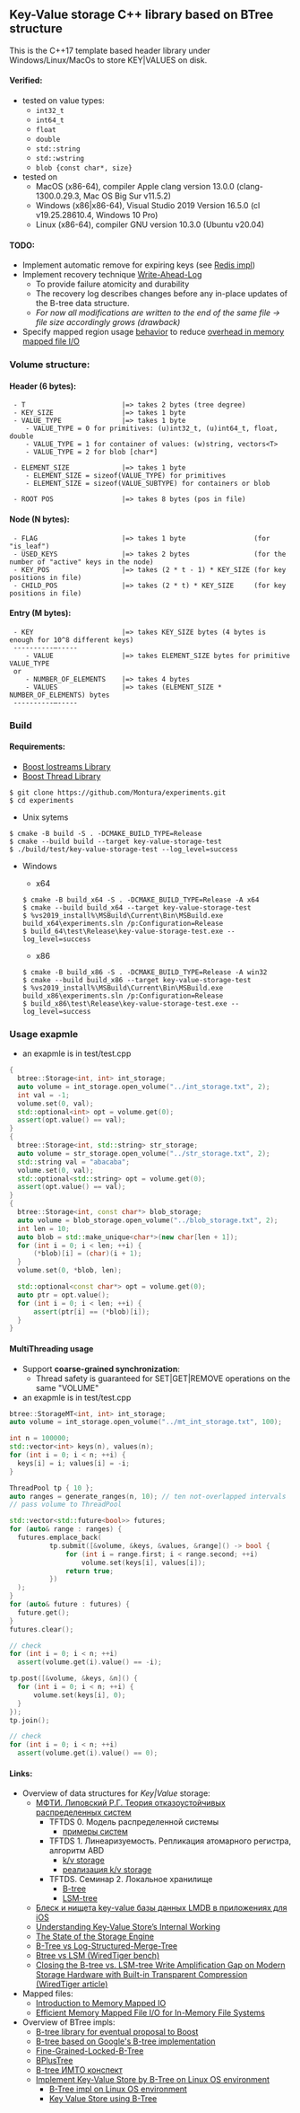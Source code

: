 ## Key-Value storage C++ library based on BTree structure

This is the C++17 template based header library under Windows/Linux/MacOs to store KEY|VALUES on disk.


#### Verified:
* tested on value types:
    *  `int32_t`
    *  `int64_t`
    *  `float`
    *  `double`
    *  `std::string`
    *  `std::wstring`
    *  `blob {const char*, size}`
* tested on 
    * MacOS (x86-64), compiler Apple clang version 13.0.0 (clang-1300.0.29.3, Mac OS Big Sur v11.5.2)
    * Windows (x86|x86-64), Visual Studio 2019 Version 16.5.0 (cl v19.25.28610.4, Windows 10 Pro)
    * Linux (x86-64), compiler GNU version 10.3.0 (Ubuntu v20.04)

#### TODO:
   * Implement automatic remove for expiring keys (see [Redis impl](https://github.com/redis/redis/blob/a92921da135e38eedd89138e15fe9fd1ffdd9b48/src/expire.c#L98))
   * Implement recovery technique [Write-Ahead-Log](https://people.eecs.berkeley.edu/~kubitron/cs262/handouts/papers/a1-graefe.pdf) 
      * To provide failure atomicity and durability
      * The recovery log describes changes before any in-place updates of the B-tree data structure.
      * *For now all modifications are written to the end of the same file -> file size accordingly grows (drawback)*
   * Specify mapped region usage [behavior](https://github.com/steinwurf/boost/blob/master/boost/interprocess/mapped_region.hpp#L199) to reduce [overhead in memory mapped file I/O](https://www.usenix.org/sites/default/files/conference/protected-files/hotstorage17_slides_choi.pdf)

### Volume structure:

 #### Header (6 bytes):
     - T                        |=> takes 2 bytes (tree degree)
     - KEY_SIZE                 |=> takes 1 byte
     - VALUE_TYPE               |=> takes 1 byte 
        - VALUE_TYPE = 0 for primitives: (u)int32_t, (u)int64_t, float, double
        - VALUE_TYPE = 1 for container of values: (w)string, vectors<T>
        - VALUE_TYPE = 2 for blob [char*]

     - ELEMENT_SIZE             |=> takes 1 byte 
        - ELEMENT_SIZE = sizeof(VALUE_TYPE) for primitives
        - ELEMENT_SIZE = sizeof(VALUE_SUBTYPE) for containers or blob
  
     - ROOT POS                 |=> takes 8 bytes (pos in file)

 #### Node (N bytes):
     - FLAG                     |=> takes 1 byte                 (for "is_leaf")
     - USED_KEYS                |=> takes 2 bytes                (for the number of "active" keys in the node)
     - KEY_POS                  |=> takes (2 * t - 1) * KEY_SIZE (for key positions in file)
     - CHILD_POS                |=> takes (2 * t) * KEY_SIZE     (for key positions in file)

 #### Entry (M bytes):
     - KEY                      |=> takes KEY_SIZE bytes (4 bytes is enough for 10^8 different keys)
     ----------–-----
        - VALUE                 |=> takes ELEMENT_SIZE bytes for primitive VALUE_TYPE
     or
        - NUMBER_OF_ELEMENTS    |=> takes 4 bytes
        - VALUES                |=> takes (ELEMENT_SIZE * NUMBER_OF_ELEMENTS) bytes
     ----------–-----

### Build

#### Requirements:
   - [Boost Iostreams Library](https://www.boost.org/doc/libs/1_76_0/libs/iostreams/doc/index.html)
   - [Boost Thread Library](https://www.boost.org/doc/libs/1_78_0/doc/html/thread.html)
```
$ git clone https://github.com/Montura/experiments.git
$ cd experiments
```

* Unix sytems
```
$ cmake -B build -S . -DCMAKE_BUILD_TYPE=Release
$ cmake --build build --target key-value-storage-test
$ ./build/test/key-value-storage-test --log_level=success
```

* Windows
   * x64 
   ```
   $ cmake -B build_x64 -S . -DCMAKE_BUILD_TYPE=Release -A x64
   $ cmake --build build_x64 --target key-value-storage-test
   $ %vs2019_install%\MSBuild\Current\Bin\MSBuild.exe build_x64\experiments.sln /p:Configuration=Release
   $ build_64\test\Release\key-value-storage-test.exe --log_level=success
   ```

   * x86 
   ```
   $ cmake -B build_x86 -S . -DCMAKE_BUILD_TYPE=Release -A win32
   $ cmake --build build_x86 --target key-value-storage-test
   $ %vs2019_install%\MSBuild\Current\Bin\MSBuild.exe build_x86\experiments.sln /p:Configuration=Release
   $ build_x86\test\Release\key-value-storage-test.exe --log_level=success
   ```

### Usage exapmle
* an exapmle is in test/test.cpp

```cpp
{
  btree::Storage<int, int> int_storage;
  auto volume = int_storage.open_volume("../int_storage.txt", 2);
  int val = -1;
  volume.set(0, val);
  std::optional<int> opt = volume.get(0);
  assert(opt.value() == val);
}
{
  btree::Storage<int, std::string> str_storage;
  auto volume = str_storage.open_volume("../str_storage.txt", 2);
  std::string val = "abacaba";
  volume.set(0, val);
  std::optional<std::string> opt = volume.get(0);
  assert(opt.value() == val);
}
{
  btree::Storage<int, const char*> blob_storage;
  auto volume = blob_storage.open_volume("../blob_storage.txt", 2);
  int len = 10;
  auto blob = std::make_unique<char*>(new char[len + 1]);
  for (int i = 0; i < len; ++i) {
      (*blob)[i] = (char)(i + 1);
  }
  volume.set(0, *blob, len);

  std::optional<const char*> opt = volume.get(0);
  auto ptr = opt.value();
  for (int i = 0; i < len; ++i) {
      assert(ptr[i] == (*blob)[i]);
  }
}
```

#### MultiThreading usage
* Support **coarse-grained synchronization**:
   * Thread safety is guaranteed for SET|GET|REMOVE operations on the same "VOLUME"
* an exapmle is in test/test.cpp
```cpp
btree::StorageMT<int, int> int_storage;
auto volume = int_storage.open_volume("../mt_int_storage.txt", 100);

int n = 100000;
std::vector<int> keys(n), values(n);
for (int i = 0; i < n; ++i) {
  keys[i] = i; values[i] = -i;
}

ThreadPool tp { 10 };
auto ranges = generate_ranges(n, 10); // ten not-overlapped intervals
// pass volume to ThreadPool

std::vector<std::future<bool>> futures;
for (auto& range : ranges) {
  futures.emplace_back(
          tp.submit([&volume, &keys, &values, &range]() -> bool {
              for (int i = range.first; i < range.second; ++i)
                  volume.set(keys[i], values[i]);
              return true;
          })
  );
}
for (auto& future : futures) {
  future.get();
}
futures.clear();

// check
for (int i = 0; i < n; ++i)
  assert(volume.get(i).value() == -i);

tp.post([&volume, &keys, &n]() {
  for (int i = 0; i < n; ++i) {
      volume.set(keys[i], 0);
  }
});
tp.join();

// check
for (int i = 0; i < n; ++i)
  assert(volume.get(i).value() == 0);

```

#### Links:
   * Overview of data structures for *Key|Value* storage:
      * [МФТИ. Липовский Р.Г. Теория отказоустойчивых распределенных систем](https://mipt.ru/online/algoritmov-i-tekhnologiy/teoriya-ORS.php)
         * TFTDS 0. Модель распределенной системы
            * [примеры систем](https://youtu.be/HJaI4lCgPCs?t=1106)
         * TFTDS 1. Линеаризуемость. Репликация атомарного регистра, алгоритм ABD
            *  [k/v storage](https://youtu.be/FWQ37wvq1OI?t=619)
            *  [реализация k/v storage](https://youtu.be/FWQ37wvq1OI?t=2441)
         * TFTDS. Семинар 2. Локальное хранилище
            *  [B-tree](https://youtu.be/wXoQIh6mvwE?t=2806)
            *  [LSM-tree](https://youtu.be/wXoQIh6mvwE?t=3447)
      *  [Блеск и нищета key-value базы данных LMDB в приложениях для iOS](https://habr.com/ru/company/vk/blog/480850/)
      *  [Understanding Key-Value Store’s Internal Working](https://medium.com/swlh/key-value-pair-database-internals-18f52c36bb70)
      *  [The State of the Storage Engine](https://dzone.com/articles/state-storage-engine)
      *  [B-Tree vs Log-Structured-Merge-Tree](https://tikv.github.io/deep-dive-tikv/key-value-engine/B-Tree-vs-Log-Structured-Merge-Tree.html)
      *  [Btree vs LSM (WiredTiger bench)](https://github.com/wiredtiger/wiredtiger/wiki/Btree-vs-LSM)
      *  [Closing the B-tree vs. LSM-tree Write Amplification Gap on Modern Storage Hardware with Built-in Transparent Compression (WiredTiger article)](https://arxiv.org/pdf/2107.13987.pdf)
   * Mapped files:
      * [Introduction to Memory Mapped IO]( https://towardsdatascience.com/introduction-to-memory-mapped-io-3540454770f7)
      * [Efficient Memory Mapped File I/O for In-Memory File Systems](https://www.usenix.org/sites/default/files/conference/protected-files/hotstorage17_slides_choi.pdf)
   * Overview of BTree impls:
      *  [B-tree library for eventual proposal to Boost](https://github.com/Beman/btree)
      *  [B-tree based on Google's B-tree implementation](https://github.com/Kronuz/cpp-btree)
      *  [Fine-Grained-Locked-B-Tree](https://github.com/MentallyCramped/Fine-Grained-Locked-B-Tree)
      *  [BPlusTree](https://github.com/skyzh/BPlusTree)
      *  [B-tree ИМТО конспект](https://neerc.ifmo.ru/wiki/index.php?title=B-%D0%B4%D0%B5%D1%80%D0%B5%D0%B2%D0%BE)
      *  [Implement Key-Value Store by B-Tree on Linux OS environment](https://medium.com/@pthtantai97/implement-key-value-store-by-btree-5a100a03da3a)
         * [B-Tree impl on Linux OS environment](https://github.com/phamtai97/key-value-store)
         * [Key Value Store using B-Tree](https://github.com/billhcmus/key-value-store)
